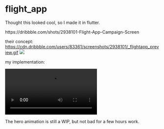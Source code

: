 # flight_app

Thought this looked cool, so I made it in flutter. 

https:&#x2F;&#x2F;dribbble.com&#x2F;shots&#x2F;2938101-Flight-App-Campaign-Screen

their concept:
https://cdn.dribbble.com/users/83361/screenshots/2938101/_flightapp_preview.gif
![](https://cdn.dribbble.com/users/83361/screenshots/2938101/_flightapp_preview.gif)

my implementation:

![](https://github.com/fdoyle/flutter-trip-demo/blob/master/flutter_demo_trip.webm)

The hero animation is still a WIP, but not bad for a few hours work. 
